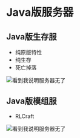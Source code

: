 # Java版服务器

## Java版生存服

- 纯原版特性
- 纯生存
- 死亡掉落

![看到我说明服务器无了](https://motdbe.blackbe.work/status_img/java?host=hmmc.top:25565)

## Java版模组服

- RLCraft

![看到我说明服务器无了](https://motdbe.blackbe.work/status_img/java?host=hmmc.top:25815)